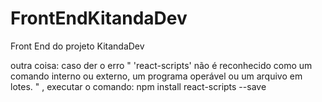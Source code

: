 # FrontEndKitandaDev
Front End do projeto KitandaDev

outra coisa: caso der o erro " 'react-scripts' não é reconhecido como um comando interno ou externo, um programa operável ou um arquivo em lotes. " , executar o comando: npm install react-scripts --save 
